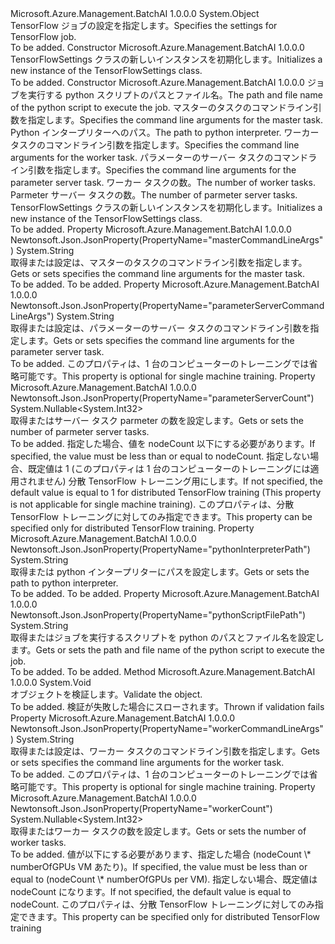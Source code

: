 <Type Name="TensorFlowSettings" FullName="Microsoft.Azure.Management.BatchAI.Models.TensorFlowSettings">
  <TypeSignature Language="C#" Value="public class TensorFlowSettings" />
  <TypeSignature Language="ILAsm" Value=".class public auto ansi beforefieldinit TensorFlowSettings extends System.Object" />
  <TypeSignature Language="DocId" Value="T:Microsoft.Azure.Management.BatchAI.Models.TensorFlowSettings" />
  <TypeSignature Language="VB.NET" Value="Public Class TensorFlowSettings" />
  <TypeSignature Language="F#" Value="type TensorFlowSettings = class" />
  <AssemblyInfo>
    <AssemblyName>Microsoft.Azure.Management.BatchAI</AssemblyName>
    <AssemblyVersion>1.0.0.0</AssemblyVersion>
  </AssemblyInfo>
  <Base>
    <BaseTypeName>System.Object</BaseTypeName>
  </Base>
  <Interfaces />
  <Docs>
    <summary>
            <span data-ttu-id="ace0e-101">TensorFlow ジョブの設定を指定します。</span><span class="sxs-lookup"><span data-stu-id="ace0e-101">Specifies the settings for TensorFlow job.</span></span>
            </summary>
    <remarks>To be added.</remarks>
  </Docs>
  <Members>
    <Member MemberName=".ctor">
      <MemberSignature Language="C#" Value="public TensorFlowSettings ();" />
      <MemberSignature Language="ILAsm" Value=".method public hidebysig specialname rtspecialname instance void .ctor() cil managed" />
      <MemberSignature Language="DocId" Value="M:Microsoft.Azure.Management.BatchAI.Models.TensorFlowSettings.#ctor" />
      <MemberSignature Language="VB.NET" Value="Public Sub New ()" />
      <MemberType>Constructor</MemberType>
      <AssemblyInfo>
        <AssemblyName>Microsoft.Azure.Management.BatchAI</AssemblyName>
        <AssemblyVersion>1.0.0.0</AssemblyVersion>
      </AssemblyInfo>
      <Parameters />
      <Docs>
        <summary>
            <span data-ttu-id="ace0e-102">TensorFlowSettings クラスの新しいインスタンスを初期化します。</span><span class="sxs-lookup"><span data-stu-id="ace0e-102">Initializes a new instance of the TensorFlowSettings class.</span></span>
            </summary>
        <remarks>To be added.</remarks>
      </Docs>
    </Member>
    <Member MemberName=".ctor">
      <MemberSignature Language="C#" Value="public TensorFlowSettings (string pythonScriptFilePath, string masterCommandLineArgs, string pythonInterpreterPath = null, string workerCommandLineArgs = null, string parameterServerCommandLineArgs = null, Nullable&lt;int&gt; workerCount = null, Nullable&lt;int&gt; parameterServerCount = null);" />
      <MemberSignature Language="ILAsm" Value=".method public hidebysig specialname rtspecialname instance void .ctor(string pythonScriptFilePath, string masterCommandLineArgs, string pythonInterpreterPath, string workerCommandLineArgs, string parameterServerCommandLineArgs, valuetype System.Nullable`1&lt;int32&gt; workerCount, valuetype System.Nullable`1&lt;int32&gt; parameterServerCount) cil managed" />
      <MemberSignature Language="DocId" Value="M:Microsoft.Azure.Management.BatchAI.Models.TensorFlowSettings.#ctor(System.String,System.String,System.String,System.String,System.String,System.Nullable{System.Int32},System.Nullable{System.Int32})" />
      <MemberSignature Language="VB.NET" Value="Public Sub New (pythonScriptFilePath As String, masterCommandLineArgs As String, Optional pythonInterpreterPath As String = null, Optional workerCommandLineArgs As String = null, Optional parameterServerCommandLineArgs As String = null, Optional workerCount As Nullable(Of Integer) = null, Optional parameterServerCount As Nullable(Of Integer) = null)" />
      <MemberSignature Language="F#" Value="new Microsoft.Azure.Management.BatchAI.Models.TensorFlowSettings : string * string * string * string * string * Nullable&lt;int&gt; * Nullable&lt;int&gt; -&gt; Microsoft.Azure.Management.BatchAI.Models.TensorFlowSettings" Usage="new Microsoft.Azure.Management.BatchAI.Models.TensorFlowSettings (pythonScriptFilePath, masterCommandLineArgs, pythonInterpreterPath, workerCommandLineArgs, parameterServerCommandLineArgs, workerCount, parameterServerCount)" />
      <MemberType>Constructor</MemberType>
      <AssemblyInfo>
        <AssemblyName>Microsoft.Azure.Management.BatchAI</AssemblyName>
        <AssemblyVersion>1.0.0.0</AssemblyVersion>
      </AssemblyInfo>
      <Parameters>
        <Parameter Name="pythonScriptFilePath" Type="System.String" />
        <Parameter Name="masterCommandLineArgs" Type="System.String" />
        <Parameter Name="pythonInterpreterPath" Type="System.String" />
        <Parameter Name="workerCommandLineArgs" Type="System.String" />
        <Parameter Name="parameterServerCommandLineArgs" Type="System.String" />
        <Parameter Name="workerCount" Type="System.Nullable&lt;System.Int32&gt;" />
        <Parameter Name="parameterServerCount" Type="System.Nullable&lt;System.Int32&gt;" />
      </Parameters>
      <Docs>
        <param name="pythonScriptFilePath"><span data-ttu-id="ace0e-103">ジョブを実行する python スクリプトのパスとファイル名。</span><span class="sxs-lookup"><span data-stu-id="ace0e-103">The path and file name of the python script to execute the job.</span></span></param>
        <param name="masterCommandLineArgs"><span data-ttu-id="ace0e-104">マスターのタスクのコマンドライン引数を指定します。</span><span class="sxs-lookup"><span data-stu-id="ace0e-104">Specifies the command line arguments for the master task.</span></span></param>
        <param name="pythonInterpreterPath"><span data-ttu-id="ace0e-105">Python インタープリターへのパス。</span><span class="sxs-lookup"><span data-stu-id="ace0e-105">The path to python interpreter.</span></span></param>
        <param name="workerCommandLineArgs"><span data-ttu-id="ace0e-106">ワーカー タスクのコマンドライン引数を指定します。</span><span class="sxs-lookup"><span data-stu-id="ace0e-106">Specifies the command line arguments for the worker task.</span></span></param>
        <param name="parameterServerCommandLineArgs"><span data-ttu-id="ace0e-107">パラメーターのサーバー タスクのコマンドライン引数を指定します。</span><span class="sxs-lookup"><span data-stu-id="ace0e-107">Specifies the command line arguments for the parameter server task.</span></span></param>
        <param name="workerCount"><span data-ttu-id="ace0e-108">ワーカー タスクの数。</span><span class="sxs-lookup"><span data-stu-id="ace0e-108">The number of worker tasks.</span></span></param>
        <param name="parameterServerCount"><span data-ttu-id="ace0e-109">Parmeter サーバー タスクの数。</span><span class="sxs-lookup"><span data-stu-id="ace0e-109">The number of parmeter server tasks.</span></span></param>
        <summary>
            <span data-ttu-id="ace0e-110">TensorFlowSettings クラスの新しいインスタンスを初期化します。</span><span class="sxs-lookup"><span data-stu-id="ace0e-110">Initializes a new instance of the TensorFlowSettings class.</span></span>
            </summary>
        <remarks>To be added.</remarks>
      </Docs>
    </Member>
    <Member MemberName="MasterCommandLineArgs">
      <MemberSignature Language="C#" Value="public string MasterCommandLineArgs { get; set; }" />
      <MemberSignature Language="ILAsm" Value=".property instance string MasterCommandLineArgs" />
      <MemberSignature Language="DocId" Value="P:Microsoft.Azure.Management.BatchAI.Models.TensorFlowSettings.MasterCommandLineArgs" />
      <MemberSignature Language="VB.NET" Value="Public Property MasterCommandLineArgs As String" />
      <MemberSignature Language="F#" Value="member this.MasterCommandLineArgs : string with get, set" Usage="Microsoft.Azure.Management.BatchAI.Models.TensorFlowSettings.MasterCommandLineArgs" />
      <MemberType>Property</MemberType>
      <AssemblyInfo>
        <AssemblyName>Microsoft.Azure.Management.BatchAI</AssemblyName>
        <AssemblyVersion>1.0.0.0</AssemblyVersion>
      </AssemblyInfo>
      <Attributes>
        <Attribute>
          <AttributeName>Newtonsoft.Json.JsonProperty(PropertyName="masterCommandLineArgs")</AttributeName>
        </Attribute>
      </Attributes>
      <ReturnValue>
        <ReturnType>System.String</ReturnType>
      </ReturnValue>
      <Docs>
        <summary>
            <span data-ttu-id="ace0e-111">取得または設定は、マスターのタスクのコマンドライン引数を指定します。</span><span class="sxs-lookup"><span data-stu-id="ace0e-111">Gets or sets specifies the command line arguments for the master task.</span></span>
            </summary>
        <value>To be added.</value>
        <remarks>To be added.</remarks>
      </Docs>
    </Member>
    <Member MemberName="ParameterServerCommandLineArgs">
      <MemberSignature Language="C#" Value="public string ParameterServerCommandLineArgs { get; set; }" />
      <MemberSignature Language="ILAsm" Value=".property instance string ParameterServerCommandLineArgs" />
      <MemberSignature Language="DocId" Value="P:Microsoft.Azure.Management.BatchAI.Models.TensorFlowSettings.ParameterServerCommandLineArgs" />
      <MemberSignature Language="VB.NET" Value="Public Property ParameterServerCommandLineArgs As String" />
      <MemberSignature Language="F#" Value="member this.ParameterServerCommandLineArgs : string with get, set" Usage="Microsoft.Azure.Management.BatchAI.Models.TensorFlowSettings.ParameterServerCommandLineArgs" />
      <MemberType>Property</MemberType>
      <AssemblyInfo>
        <AssemblyName>Microsoft.Azure.Management.BatchAI</AssemblyName>
        <AssemblyVersion>1.0.0.0</AssemblyVersion>
      </AssemblyInfo>
      <Attributes>
        <Attribute>
          <AttributeName>Newtonsoft.Json.JsonProperty(PropertyName="parameterServerCommandLineArgs")</AttributeName>
        </Attribute>
      </Attributes>
      <ReturnValue>
        <ReturnType>System.String</ReturnType>
      </ReturnValue>
      <Docs>
        <summary>
            <span data-ttu-id="ace0e-112">取得または設定は、パラメーターのサーバー タスクのコマンドライン引数を指定します。</span><span class="sxs-lookup"><span data-stu-id="ace0e-112">Gets or sets specifies the command line arguments for the parameter server task.</span></span>
            </summary>
        <value>To be added.</value>
        <remarks>
            <span data-ttu-id="ace0e-113">このプロパティは、1 台のコンピューターのトレーニングでは省略可能です。</span><span class="sxs-lookup"><span data-stu-id="ace0e-113">This property is optional for single machine training.</span></span>
            </remarks>
      </Docs>
    </Member>
    <Member MemberName="ParameterServerCount">
      <MemberSignature Language="C#" Value="public Nullable&lt;int&gt; ParameterServerCount { get; set; }" />
      <MemberSignature Language="ILAsm" Value=".property instance valuetype System.Nullable`1&lt;int32&gt; ParameterServerCount" />
      <MemberSignature Language="DocId" Value="P:Microsoft.Azure.Management.BatchAI.Models.TensorFlowSettings.ParameterServerCount" />
      <MemberSignature Language="VB.NET" Value="Public Property ParameterServerCount As Nullable(Of Integer)" />
      <MemberSignature Language="F#" Value="member this.ParameterServerCount : Nullable&lt;int&gt; with get, set" Usage="Microsoft.Azure.Management.BatchAI.Models.TensorFlowSettings.ParameterServerCount" />
      <MemberType>Property</MemberType>
      <AssemblyInfo>
        <AssemblyName>Microsoft.Azure.Management.BatchAI</AssemblyName>
        <AssemblyVersion>1.0.0.0</AssemblyVersion>
      </AssemblyInfo>
      <Attributes>
        <Attribute>
          <AttributeName>Newtonsoft.Json.JsonProperty(PropertyName="parameterServerCount")</AttributeName>
        </Attribute>
      </Attributes>
      <ReturnValue>
        <ReturnType>System.Nullable&lt;System.Int32&gt;</ReturnType>
      </ReturnValue>
      <Docs>
        <summary>
            <span data-ttu-id="ace0e-114">取得またはサーバー タスク parmeter の数を設定します。</span><span class="sxs-lookup"><span data-stu-id="ace0e-114">Gets or sets the number of parmeter server tasks.</span></span>
            </summary>
        <value>To be added.</value>
        <remarks>
            <span data-ttu-id="ace0e-115">指定した場合、値を nodeCount 以下にする必要があります。</span><span class="sxs-lookup"><span data-stu-id="ace0e-115">If specified, the value must be less than or equal to nodeCount.</span></span> <span data-ttu-id="ace0e-116">指定しない場合、既定値は 1 (このプロパティは 1 台のコンピューターのトレーニングには適用されません) 分散 TensorFlow トレーニング用にします。</span><span class="sxs-lookup"><span data-stu-id="ace0e-116">If not specified, the default value is equal to 1 for distributed TensorFlow training (This property is not applicable for single machine training).</span></span> <span data-ttu-id="ace0e-117">このプロパティは、分散 TensorFlow トレーニングに対してのみ指定できます。</span><span class="sxs-lookup"><span data-stu-id="ace0e-117">This property can be specified only for distributed TensorFlow training.</span></span>
            </remarks>
      </Docs>
    </Member>
    <Member MemberName="PythonInterpreterPath">
      <MemberSignature Language="C#" Value="public string PythonInterpreterPath { get; set; }" />
      <MemberSignature Language="ILAsm" Value=".property instance string PythonInterpreterPath" />
      <MemberSignature Language="DocId" Value="P:Microsoft.Azure.Management.BatchAI.Models.TensorFlowSettings.PythonInterpreterPath" />
      <MemberSignature Language="VB.NET" Value="Public Property PythonInterpreterPath As String" />
      <MemberSignature Language="F#" Value="member this.PythonInterpreterPath : string with get, set" Usage="Microsoft.Azure.Management.BatchAI.Models.TensorFlowSettings.PythonInterpreterPath" />
      <MemberType>Property</MemberType>
      <AssemblyInfo>
        <AssemblyName>Microsoft.Azure.Management.BatchAI</AssemblyName>
        <AssemblyVersion>1.0.0.0</AssemblyVersion>
      </AssemblyInfo>
      <Attributes>
        <Attribute>
          <AttributeName>Newtonsoft.Json.JsonProperty(PropertyName="pythonInterpreterPath")</AttributeName>
        </Attribute>
      </Attributes>
      <ReturnValue>
        <ReturnType>System.String</ReturnType>
      </ReturnValue>
      <Docs>
        <summary>
            <span data-ttu-id="ace0e-118">取得または python インタープリターにパスを設定します。</span><span class="sxs-lookup"><span data-stu-id="ace0e-118">Gets or sets the path to python interpreter.</span></span>
            </summary>
        <value>To be added.</value>
        <remarks>To be added.</remarks>
      </Docs>
    </Member>
    <Member MemberName="PythonScriptFilePath">
      <MemberSignature Language="C#" Value="public string PythonScriptFilePath { get; set; }" />
      <MemberSignature Language="ILAsm" Value=".property instance string PythonScriptFilePath" />
      <MemberSignature Language="DocId" Value="P:Microsoft.Azure.Management.BatchAI.Models.TensorFlowSettings.PythonScriptFilePath" />
      <MemberSignature Language="VB.NET" Value="Public Property PythonScriptFilePath As String" />
      <MemberSignature Language="F#" Value="member this.PythonScriptFilePath : string with get, set" Usage="Microsoft.Azure.Management.BatchAI.Models.TensorFlowSettings.PythonScriptFilePath" />
      <MemberType>Property</MemberType>
      <AssemblyInfo>
        <AssemblyName>Microsoft.Azure.Management.BatchAI</AssemblyName>
        <AssemblyVersion>1.0.0.0</AssemblyVersion>
      </AssemblyInfo>
      <Attributes>
        <Attribute>
          <AttributeName>Newtonsoft.Json.JsonProperty(PropertyName="pythonScriptFilePath")</AttributeName>
        </Attribute>
      </Attributes>
      <ReturnValue>
        <ReturnType>System.String</ReturnType>
      </ReturnValue>
      <Docs>
        <summary>
            <span data-ttu-id="ace0e-119">取得またはジョブを実行するスクリプトを python のパスとファイル名を設定します。</span><span class="sxs-lookup"><span data-stu-id="ace0e-119">Gets or sets the path and file name of the python script to execute the job.</span></span>
            </summary>
        <value>To be added.</value>
        <remarks>To be added.</remarks>
      </Docs>
    </Member>
    <Member MemberName="Validate">
      <MemberSignature Language="C#" Value="public virtual void Validate ();" />
      <MemberSignature Language="ILAsm" Value=".method public hidebysig newslot virtual instance void Validate() cil managed" />
      <MemberSignature Language="DocId" Value="M:Microsoft.Azure.Management.BatchAI.Models.TensorFlowSettings.Validate" />
      <MemberSignature Language="VB.NET" Value="Public Overridable Sub Validate ()" />
      <MemberSignature Language="F#" Value="abstract member Validate : unit -&gt; unit&#xA;override this.Validate : unit -&gt; unit" Usage="tensorFlowSettings.Validate " />
      <MemberType>Method</MemberType>
      <AssemblyInfo>
        <AssemblyName>Microsoft.Azure.Management.BatchAI</AssemblyName>
        <AssemblyVersion>1.0.0.0</AssemblyVersion>
      </AssemblyInfo>
      <ReturnValue>
        <ReturnType>System.Void</ReturnType>
      </ReturnValue>
      <Parameters />
      <Docs>
        <summary>
            <span data-ttu-id="ace0e-120">オブジェクトを検証します。</span><span class="sxs-lookup"><span data-stu-id="ace0e-120">Validate the object.</span></span>
            </summary>
        <remarks>To be added.</remarks>
        <exception cref="T:Microsoft.Rest.ValidationException">
            <span data-ttu-id="ace0e-121">検証が失敗した場合にスローされます。</span><span class="sxs-lookup"><span data-stu-id="ace0e-121">Thrown if validation fails</span></span>
            </exception>
      </Docs>
    </Member>
    <Member MemberName="WorkerCommandLineArgs">
      <MemberSignature Language="C#" Value="public string WorkerCommandLineArgs { get; set; }" />
      <MemberSignature Language="ILAsm" Value=".property instance string WorkerCommandLineArgs" />
      <MemberSignature Language="DocId" Value="P:Microsoft.Azure.Management.BatchAI.Models.TensorFlowSettings.WorkerCommandLineArgs" />
      <MemberSignature Language="VB.NET" Value="Public Property WorkerCommandLineArgs As String" />
      <MemberSignature Language="F#" Value="member this.WorkerCommandLineArgs : string with get, set" Usage="Microsoft.Azure.Management.BatchAI.Models.TensorFlowSettings.WorkerCommandLineArgs" />
      <MemberType>Property</MemberType>
      <AssemblyInfo>
        <AssemblyName>Microsoft.Azure.Management.BatchAI</AssemblyName>
        <AssemblyVersion>1.0.0.0</AssemblyVersion>
      </AssemblyInfo>
      <Attributes>
        <Attribute>
          <AttributeName>Newtonsoft.Json.JsonProperty(PropertyName="workerCommandLineArgs")</AttributeName>
        </Attribute>
      </Attributes>
      <ReturnValue>
        <ReturnType>System.String</ReturnType>
      </ReturnValue>
      <Docs>
        <summary>
            <span data-ttu-id="ace0e-122">取得または設定は、ワーカー タスクのコマンドライン引数を指定します。</span><span class="sxs-lookup"><span data-stu-id="ace0e-122">Gets or sets specifies the command line arguments for the worker task.</span></span>
            </summary>
        <value>To be added.</value>
        <remarks>
            <span data-ttu-id="ace0e-123">このプロパティは、1 台のコンピューターのトレーニングでは省略可能です。</span><span class="sxs-lookup"><span data-stu-id="ace0e-123">This property is optional for single machine training.</span></span>
            </remarks>
      </Docs>
    </Member>
    <Member MemberName="WorkerCount">
      <MemberSignature Language="C#" Value="public Nullable&lt;int&gt; WorkerCount { get; set; }" />
      <MemberSignature Language="ILAsm" Value=".property instance valuetype System.Nullable`1&lt;int32&gt; WorkerCount" />
      <MemberSignature Language="DocId" Value="P:Microsoft.Azure.Management.BatchAI.Models.TensorFlowSettings.WorkerCount" />
      <MemberSignature Language="VB.NET" Value="Public Property WorkerCount As Nullable(Of Integer)" />
      <MemberSignature Language="F#" Value="member this.WorkerCount : Nullable&lt;int&gt; with get, set" Usage="Microsoft.Azure.Management.BatchAI.Models.TensorFlowSettings.WorkerCount" />
      <MemberType>Property</MemberType>
      <AssemblyInfo>
        <AssemblyName>Microsoft.Azure.Management.BatchAI</AssemblyName>
        <AssemblyVersion>1.0.0.0</AssemblyVersion>
      </AssemblyInfo>
      <Attributes>
        <Attribute>
          <AttributeName>Newtonsoft.Json.JsonProperty(PropertyName="workerCount")</AttributeName>
        </Attribute>
      </Attributes>
      <ReturnValue>
        <ReturnType>System.Nullable&lt;System.Int32&gt;</ReturnType>
      </ReturnValue>
      <Docs>
        <summary>
            <span data-ttu-id="ace0e-124">取得またはワーカー タスクの数を設定します。</span><span class="sxs-lookup"><span data-stu-id="ace0e-124">Gets or sets the number of worker tasks.</span></span>
            </summary>
        <value>To be added.</value>
        <remarks>
            <span data-ttu-id="ace0e-125">値が以下にする必要があります、指定した場合 (nodeCount \* numberOfGPUs VM あたり)。</span><span class="sxs-lookup"><span data-stu-id="ace0e-125">If specified, the value must be less than or equal to (nodeCount \* numberOfGPUs per VM).</span></span> <span data-ttu-id="ace0e-126">指定しない場合、既定値は nodeCount になります。</span><span class="sxs-lookup"><span data-stu-id="ace0e-126">If not specified, the default value is equal to nodeCount.</span></span> <span data-ttu-id="ace0e-127">このプロパティは、分散 TensorFlow トレーニングに対してのみ指定できます。</span><span class="sxs-lookup"><span data-stu-id="ace0e-127">This property can be specified only for distributed TensorFlow training</span></span>
            </remarks>
      </Docs>
    </Member>
  </Members>
</Type>